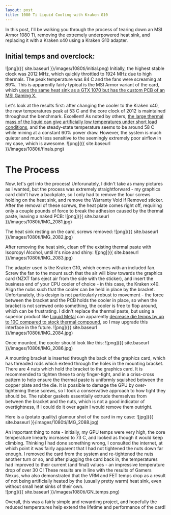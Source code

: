 ```yaml
---
layout: post
title: 1080 Ti Liquid Cooling with Kraken G10
---
```


In this post, I'll be walking you through the process of tearing down an MSI Armor 1080 Ti, removing the extremely underpowered heat sink, and replacing it with a Kraken x40 using a Kraken G10 adapter.

## Initial temps and overclock:
![png]({{ site.baseurl }}/images/1080ti/initial.png)
Initially, the highest stable clock was 2012 MHz, which quickly throttled to 1924 MHz due to high thermals.  The peak temperature was 84 C and the fans were screaming at 89%.  This is apparently fairly typical is the MSI Armor variant of the card, which [uses the same heat sink as a GTX 1070 but has the custom PCB of an MSI Gaming X.](https://www.youtube.com/watch?v=BNQtfNFCWa8)

Let's look at the results first: after changing the cooler to the Kraken x40, the new temperatures peak at 53 C and the core clock of 2012 is maintained throughout the benchmark. Excellent!  As noted by others, [the large thermal mass of the liquid can give artificially low temperatures under short load conditions](), and the steady-state temperature seems to be around 58 C while mining at a constant 60% power draw.  However, the system is much quieter and much less sensitive to the seemingly extremely poor airflow in my case, which is awesome.
![png]({{ site.baseurl }}/images/1080ti/finals.png)

# The Process

Now, let's get into the process! Unforunately, I didn't take as many pictures as I wanted, but the process was extremely straightforward - my graphics card didn't have a backplate, so I only had to remove the four screws holding on the heat sink, and remove the Warranty Void If Removed sticker.  After the removal of these screws, the heat plate comes right off, requiring only a couple pounds of force to break the adhesion caused by the thermal paste, leaving a naked PCB:
![png]({{ site.baseurl }}/images/1080ti/IMG_2081.jpg)

The heat sink resting on the card, screws removed:
![png]({{ site.baseurl }}/images/1080ti/IMG_2082.jpg)

After removing the heat sink, clean off the existing thermal paste with Isopropyl Alcohol, until it's nice and shiny:
![png]({{ site.baseurl }}/images/1080ti/IMG_2083.jpg)

The adapter used is the Kraken G10, which comes with an included fan.  Screw the fan to the mount such that the air will blow towards the graphics card (NZXT fans eject air from the side with the sticker), and insert the business end of your CPU cooler of choice - in this case, the Kraken x40.  Align the nubs such that the cooler can be held in place by the bracket.  Unfortunately, this design is not particularly robust to movement - the force between the bracket and the PCB holds the cooler in place, so when the bracket is not screwed onto something, the cooler is free to flop around, which can be frustrating.  I didn't replace the thermal paste, but using a superior product like [Liquid Metal](https://www.amazon.com/gp/product/B0039RY3MM) can apparently [decrease die temps by up to 10C compared to stock thermal compound](https://www.youtube.com/watch?v=TCu4IsUEyCA), so I may upgrade this interface in the future.
![png]({{ site.baseurl }}/images/1080ti/IMG_2084.jpg)

Once mounted, the cooler should look like this:
![png]({{ site.baseurl }}/images/1080ti/IMG_2086.jpg)

A mounting bracket is inserted through the back of the graphics card, which has threaded rods which extend through the holes in the mounting bracket.  There are 4 nuts which hold the bracket to the graphics card.  It is recommended to tighten these to only finger-tight, and in a criss-cross pattern to help ensure the thermal paste is uniformly squished between the copper plate and the die.  It is possible to damage the GPU by over-tightening these screws, so I took a conservative approach to how tight they should be.  The rubber gaskets essentially extrude themselves from between the bracket and the nuts, which is not a good indicator of overtightness, if I could do it over again I would remove them outright.

Here is a (potato quality) glamour shot of the card in my case:
![jpg]({{ site.baseurl }}/images/1080ti/IMG_2088.jpg)

An important thing to note - initially, my GPU temps were very high, the core temperature linearly increased to 73 C, and looked as though it would keep climbing.  Thinking I had done something wrong, I consulted the internet, at which point it was fairly apparent that I had not tightened the nuts down far enough. I removed the card from the system and re-tightened the nuts another turn or so, and after plugging the card back in, the temperatures had improved to their current (and final) values - an impressive temperature drop of over 30 C!  These results are in line with the results of Gamers Nexus, who also demonstrated that the VRM and FET temps drop as a result of not being artificially heated by the (usually pretty warm) heat sink, even without small heat sinks of their own.   
![png]({{ site.baseurl }}/images/1080ti/GN_temps.png)

Overall, this was a fairly simple and rewarding project, and hopefully the reduced temperatures help extend the lifetime and performance of the card!

